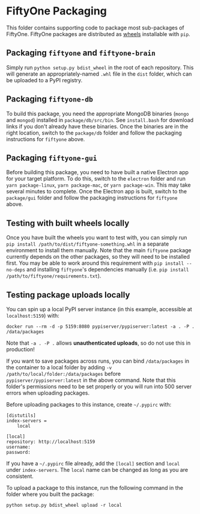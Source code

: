 # FiftyOne Packaging

This folder contains supporting code to package most sub-packages of FiftyOne.
FiftyOne packages are distributed as [wheels](https://pythonwheels.com/)
installable with `pip`.

## Packaging `fiftyone` and `fiftyone-brain`

Simply run `python setup.py bdist_wheel` in the root of each repository. This
will generate an appropriately-named `.whl` file in the `dist` folder, which
can be uploaded to a PyPI registry.

## Packaging `fiftyone-db`

To build this package, you need the appropriate MongoDB binaries (`mongo` and
`mongod`) installed in `package/db/src/bin`. See `install.bash` for download
links if you don't already have these binaries. Once the binaries are in the
right location, switch to the `package/db` folder and follow the packaging
instructions for `fiftyone` above.

## Packaging `fiftyone-gui`

Before building this package, you need to have built a native Electron app for
your target platform. To do this, switch to the `electron` folder and run
`yarn package-linux`, `yarn package-mac`, or `yarn package-win`. This may take
several minutes to complete. Once the Electron app is built, switch to the
`package/gui` folder and follow the packaging instructions for `fiftyone`
above.

## Testing with built wheels locally

Once you have built the wheels you want to test with, you can simply run
`pip install /path/to/dist/fiftyone-something.whl` in a separate environment to
install them manually. Note that the main `fiftyone` package currently depends
on the other packages, so they will need to be installed first. You may be able
to work around this requirement with `pip install --no-deps` and installing
`fiftyone`'s dependencies manually (i.e.
`pip install /path/to/fiftyone/requirements.txt`).

## Testing package uploads locally

You can spin up a local PyPI server instance (in this example, accessible at
`localhost:5159`) with:

```
docker run --rm -d -p 5159:8080 pypiserver/pypiserver:latest -a . -P . /data/packages
```

Note that `-a . -P .` allows **unauthenticated uploads**, so do not use this in
production!

If you want to save packages across runs, you can bind `/data/packages` in the
container to a local folder by adding `-v /path/to/local/folder:/data/packages`
before `pypiserver/pypiserver:latest` in the above command. Note that this
folder's permissions need to be set properly or you will run into 500 server
errors when uploading packages.

Before uploading packages to this instance, create `~/.pypirc` with:

```
[distutils]
index-servers =
    local

[local]
repository: http://localhost:5159
username:
password:
```

If you have a `~/.pypirc` file already, add the `[local]` section and `local`
under `index-servers`. The `local` name can be changed as long as you are
consistent.

To upload a package to this instance, run the following command in the folder
where you built the package:

```
python setup.py bdist_wheel upload -r local
```

